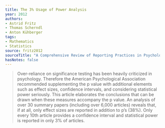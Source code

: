 ```yaml
---
title: The 3% Usage of Power Analysis
year: 2012
authors:
- Astrid Fritz
- Thomas Scherndl
- Anton Kühberger
tags:
- Mathematics
- Statistics
source: fritz2012
sourceTitle: "A Comprehensive Review of Reporting Practices in Psychological journals: Are Effect Sizes Really enough?"
hasNotes: false
---
```


> Over-reliance on significance testing has been heavily criticized in psychology.
> Therefore the American Psychological Association recommended
>   supplementing the p value with additional elements such as effect sizes, confidence intervals,
>   and considering statistical power seriously.
> This article elaborates the conclusions that can be drawn when these measures accompany the p value.
> An analysis of over 30 summary papers (including over 6,000 articles) reveals that, if at all,
>   only effect sizes are reported in addition to p’s (38%).
> Only every 10th article provides a confidence interval and statistical power is reported in only 3% of articles.

